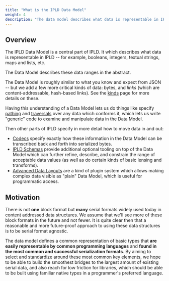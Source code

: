 ```yaml
---
title: "What is the IPLD Data Model"
weight: 4
description: "The data model describes what data is representable in IPLD."
---
```


## Overview

The IPLD Data Model is a central part of IPLD.
It which describes what data is representable in IPLD --
for example, booleans, integers, textual strings, maps and lists, etc.

The Data Model describes these data ranges in the abstract.

The Data Model is roughly similar to what you know and expect from JSON --
but we add a few more critical kinds of data: bytes, and _links_ (which are content-addressable, hash-based links).
See the [kinds](./kinds/) page for more details on these.

Having this understanding of a Data Model lets us do things like specify
[pathing](./pathing/) and [traversals](./traversal/) over any data which conforms it,
which lets us write "generic" code to examine and manipulate data in the Data Model.

Then other parts of IPLD specify in more detail how to move data in and out:

- [Codecs](/docs/codecs/) specify exactly how these information in the Data Model can be transcribed back and forth into serialized bytes.
- [IPLD Schemas](/docs/schemas/) provide additional optional tooling on top of the Data Model which can further refine, describe, and constrain the range of acceptable
data values (as well as do certain kinds of basic lensing and transforms).
- [Advanced Data Layouts](/docs/advanced-data-layouts/) are a kind of plugin system which allows making complex data visible as "plain" Data Model, which is useful for programmatic access.

## Motivation

There is not **one** block format but **many** serial formats widely used today in content addressed data structures.
We assume that we'll see more of these block formats in the future and not fewer.
It is quite clear then that a reasonable and more future-proof approach to using these data structures is to be serial format agnostic.

The data model defines a common representation of basic types that **are easily representable by common programming languages**
and **found in the most common and successful serialization formats**.
By aiming to select and standardize around these most common key elements,
we hope to be able to build the smoothest bridges to the largest amount of existing serial data,
and also reach for low friction for libraries, which should be able to be built using familiar native types in a programmer's preferred language.

<!---
Pages within Data Model
-----------------------

{% import "listing.njk" as listing %}
{{ listing.childrenTableWithSynopsys(collections.all, page.url) }}
-->
